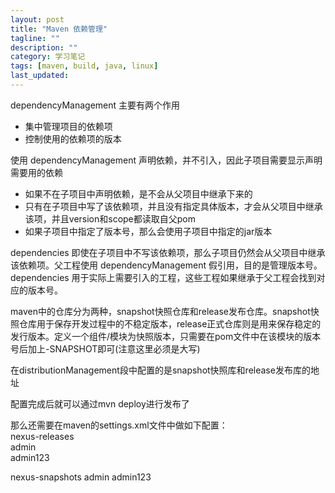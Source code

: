 ```yaml
---
layout: post
title: "Maven 依赖管理"
tagline: ""
description: ""
category: 学习笔记
tags: [maven, build, java, linux]
last_updated: 
---
```



dependencyManagement 主要有两个作用

- 集中管理项目的依赖项
- 控制使用的依赖项的版本


使用 dependencyManagement 声明依赖，并不引入，因此子项目需要显示声明需要用的依赖

- 如果不在子项目中声明依赖，是不会从父项目中继承下来的
- 只有在子项目中写了该依赖项，并且没有指定具体版本，才会从父项目中继承该项，并且version和scope都读取自父pom
- 如果子项目中指定了版本号，那么会使用子项目中指定的jar版本

dependencies 即使在子项目中不写该依赖项，那么子项目仍然会从父项目中继承该依赖项。父工程使用 dependencyManagement 假引用，目的是管理版本号。dependencies 用于实际上需要引入的工程，这些工程如果继承于父工程会找到对应的版本号。


maven中的仓库分为两种，snapshot快照仓库和release发布仓库。snapshot快照仓库用于保存开发过程中的不稳定版本，release正式仓库则是用来保存稳定的发行版本。定义一个组件/模块为快照版本，只需要在pom文件中在该模块的版本号后加上-SNAPSHOT即可(注意这里必须是大写)




在distributionManagement段中配置的是snapshot快照库和release发布库的地址

配置完成后就可以通过mvn deploy进行发布了

那么还需要在maven的settings.xml文件中做如下配置：
<server>  
  <id>nexus-releases</id>  
  <username>admin</username>  
  <password>admin123</password>  
</server>  
  
<server>  
  <id>nexus-snapshots</id>  
  <username>admin</username>  
  <password>admin123</password>  
</server>  




